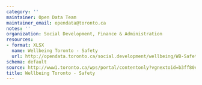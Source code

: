 ```yaml
---
category: ''
maintainer: Open Data Team
maintainer_email: opendata@toronto.ca
notes: ''
organization: Social Development, Finance & Administration
resources:
- format: XLSX
  name: Wellbeing Toronto - Safety
  url: http://opendata.toronto.ca/social.development/wellbeing/WB-Safety.xlsx
schema: default
source: http://www1.toronto.ca/wps/portal/contentonly?vgnextoid=b3ff80ece073b410VgnVCM10000071d60f89RCRD&vgnextchannel=1a66e03bb8d1e310VgnVCM10000071d60f89RCRD
title: Wellbeing Toronto - Safety
---
```

